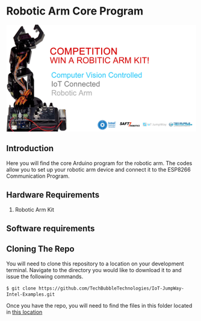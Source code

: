 # Robotic Arm Core Program

![Robotic Arm Core Program](../Images/robotic-arm.jpg)

## Introduction

Here you will find the core Arduino program for the robotic arm.  The codes allow you to set up your robotic arm device and connect it to the ESP8266 Communication Program.

## Hardware Requirements

1. Robotic Arm Kit

## Software requirements

## Cloning The Repo

You will need to clone this repository to a location on your development terminal. Navigate to the directory you would like to download it to and issue the following commands.

    $ git clone https://github.com/TechBubbleTechnologies/IoT-JumpWay-Intel-Examples.git
	
Once you have the repo, you will need to find the files in this folder located in [this location](https://github.com/TechBubbleTechnologies/IoT-JumpWay-Intel-Examples/tree/master/Robotic-Arm/Arduino "this location")
